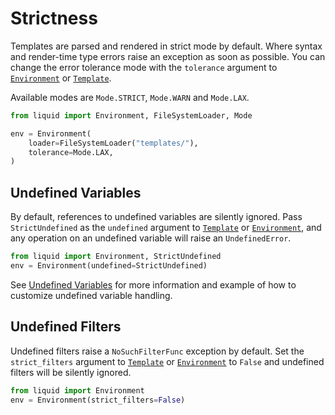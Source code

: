 # Strictness

Templates are parsed and rendered in strict mode by default. Where syntax and render-time type errors raise an exception as soon as possible. You can change the error tolerance mode with the `tolerance` argument to [`Environment`](../api/environment.md) or [`Template`](../api/template.md).

Available modes are `Mode.STRICT`, `Mode.WARN` and `Mode.LAX`.

```python
from liquid import Environment, FileSystemLoader, Mode

env = Environment(
    loader=FileSystemLoader("templates/"),
    tolerance=Mode.LAX,
)
```

## Undefined Variables

By default, references to undefined variables are silently ignored. Pass `StrictUndefined` as the `undefined` argument to [`Template`](../api/template.md) or [`Environment`](../api/environment.md), and any operation on an undefined variable will raise an `UndefinedError`.

```python
from liquid import Environment, StrictUndefined
env = Environment(undefined=StrictUndefined)
```

See [Undefined Variables](../guides/undefined-variables.md) for more information and example of how to customize undefined variable handling.

## Undefined Filters

Undefined filters raise a `NoSuchFilterFunc` exception by default. Set the `strict_filters` argument to [`Template`](../api/template.md) or [`Environment`](../api/environment.md) to `False` and undefined filters will be silently ignored.

```python
from liquid import Environment
env = Environment(strict_filters=False)
```
